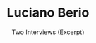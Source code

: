 ---
title : Luciano Berio
subtitle :  Two Interviews (Excerpt)
link : http://courses.unt.edu/josephklein/files/berio_0.pdf
year: 1985
---